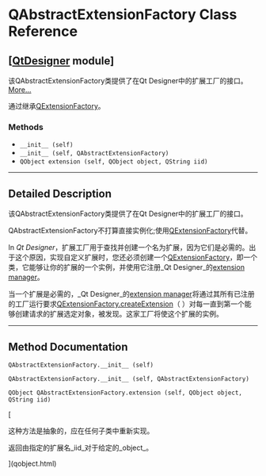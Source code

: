 # QAbstractExtensionFactory Class Reference

## [[QtDesigner](index.htm) module]

该QAbstractExtensionFactory类提供了在Qt Designer中的扩展工厂的接口。[More...](#details)

通过继承[QExtensionFactory](qextensionfactory.html)。

### Methods

*   `__init__ (self)`
*   `__init__ (self, QAbstractExtensionFactory)`
*   `QObject extension (self, QObject object, QString iid)`

* * *

## Detailed Description

该QAbstractExtensionFactory类提供了在Qt Designer中的扩展工厂的接口。

QAbstractExtensionFactory不打算直接实例化;使用[QExtensionFactory](qextensionfactory.html)代替。

In _Qt Designer_，扩展工厂用于查找并创建一个名为扩展，因为它们是必需的。出于这个原因，实现自定义扩展时，您还必须创建一个[QExtensionFactory](qextensionfactory.html)，即一个类，它能够让你的扩展的一个实例，并使用它注册_Qt Designer_的[extension manager](qextensionmanager.html)。

当一个扩展是必需的，_Qt Designer_的[extension manager](qextensionmanager.html)将通过其所有已注册的工厂运行要求[QExtensionFactory.createExtension](qextensionfactory.html#createExtension)（ ）对每一直到第一个能够创建请求的扩展选定对象，被发现。这家工厂将使这个扩展的实例。

* * *

## Method Documentation

```
QAbstractExtensionFactory.__init__ (self)
```

```
QAbstractExtensionFactory.__init__ (self, QAbstractExtensionFactory)
```

```
QObject QAbstractExtensionFactory.extension (self, QObject object, QString iid)
```

[

这种方法是抽象的，应在任何子类中重新实现。

返回由指定的扩展名_iid_对于给定的_object_。

](qobject.html)